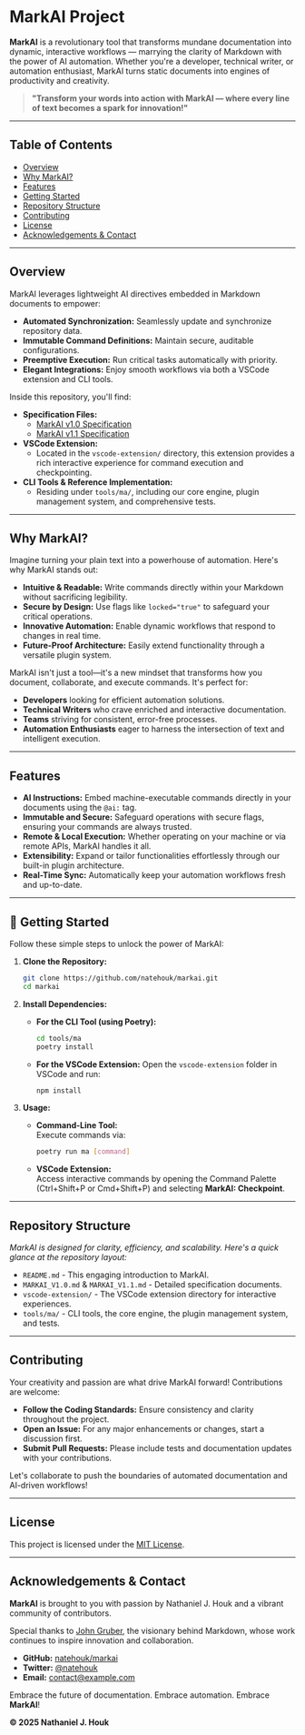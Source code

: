 # MarkAI Project

**MarkAI** is a revolutionary tool that transforms mundane documentation into dynamic, interactive workflows — marrying the clarity of Markdown with the power of AI automation. Whether you're a developer, technical writer, or automation enthusiast, MarkAI turns static documents into engines of productivity and creativity.

> **"Transform your words into action with MarkAI — where every line of text becomes a spark for innovation!"**

---

## Table of Contents
- [Overview](#overview)
- [Why MarkAI?](#why-markai)
- [Features](#features)
- [Getting Started](#getting-started)
- [Repository Structure](#repository-structure)
- [Contributing](#contributing)
- [License](#license)
- [Acknowledgements & Contact](#acknowledgements--contact)

---

## Overview

MarkAI leverages lightweight AI directives embedded in Markdown documents to empower:
- **Automated Synchronization:** Seamlessly update and synchronize repository data.
- **Immutable Command Definitions:** Maintain secure, auditable configurations.
- **Preemptive Execution:** Run critical tasks automatically with priority.
- **Elegant Integrations:** Enjoy smooth workflows via both a VSCode extension and CLI tools.

Inside this repository, you'll find:
- **Specification Files:**
  - [MarkAI v1.0 Specification](./MARKAI_V1.0.md)
  - [MarkAI v1.1 Specification](./MARKAI_V1.1.md)
- **VSCode Extension:**
  - Located in the `vscode-extension/` directory, this extension provides a rich interactive experience for command execution and checkpointing.
- **CLI Tools & Reference Implementation:**
  - Residing under `tools/ma/`, including our core engine, plugin management system, and comprehensive tests.

---

## Why MarkAI?

Imagine turning your plain text into a powerhouse of automation. Here's why MarkAI stands out:

- **Intuitive & Readable:** Write commands directly within your Markdown without sacrificing legibility.
- **Secure by Design:** Use flags like `locked="true"` to safeguard your critical operations.
- **Innovative Automation:** Enable dynamic workflows that respond to changes in real time.
- **Future-Proof Architecture:** Easily extend functionality through a versatile plugin system.

MarkAI isn't just a tool—it's a new mindset that transforms how you document, collaborate, and execute commands. It's perfect for:
- **Developers** looking for efficient automation solutions.
- **Technical Writers** who crave enriched and interactive documentation.
- **Teams** striving for consistent, error-free processes.
- **Automation Enthusiasts** eager to harness the intersection of text and intelligent execution.

---

## Features

- **AI Instructions:** Embed machine-executable commands directly in your documents using the `@ai:` tag.
- **Immutable and Secure:** Safeguard operations with secure flags, ensuring your commands are always trusted.
- **Remote & Local Execution:** Whether operating on your machine or via remote APIs, MarkAI handles it all.
- **Extensibility:** Expand or tailor functionalities effortlessly through our built-in plugin architecture.
- **Real-Time Sync:** Automatically keep your automation workflows fresh and up-to-date.

---

## 🚀 Getting Started

Follow these simple steps to unlock the power of MarkAI:

1. **Clone the Repository:**
    ```bash
    git clone https://github.com/natehouk/markai.git
    cd markai
    ```

2. **Install Dependencies:**
    - **For the CLI Tool (using Poetry):**
      ```bash
      cd tools/ma
      poetry install
      ```
    - **For the VSCode Extension:**
      Open the `vscode-extension` folder in VSCode and run:
      ```bash
      npm install
      ```

3. **Usage:**
    - **Command-Line Tool:**  
      Execute commands via:
      ```bash
      poetry run ma [command]
      ```
    - **VSCode Extension:**  
      Access interactive commands by opening the Command Palette (Ctrl+Shift+P or Cmd+Shift+P) and selecting **MarkAI: Checkpoint**.

---

## Repository Structure

*MarkAI is designed for clarity, efficiency, and scalability. Here's a quick glance at the repository layout:*

- `README.md` - This engaging introduction to MarkAI.
- `MARKAI_V1.0.md` & `MARKAI_V1.1.md` - Detailed specification documents.
- `vscode-extension/` - The VSCode extension directory for interactive experiences.
- `tools/ma/` - CLI tools, the core engine, the plugin management system, and tests.

---

## Contributing

Your creativity and passion are what drive MarkAI forward! Contributions are welcome:
- **Follow the Coding Standards:** Ensure consistency and clarity throughout the project.
- **Open an Issue:** For any major enhancements or changes, start a discussion first.
- **Submit Pull Requests:** Please include tests and documentation updates with your contributions.

Let's collaborate to push the boundaries of automated documentation and AI-driven workflows!

---

## License

This project is licensed under the [MIT License](./LICENSE).

---

## Acknowledgements & Contact

**MarkAI** is brought to you with passion by Nathaniel J. Houk and a vibrant community of contributors.

Special thanks to [John Gruber](https://daringfireball.net/), the visionary behind Markdown, whose work continues to inspire innovation and collaboration.

- **GitHub:** [natehouk/markai](https://github.com/natehouk/markai)
- **Twitter:** [@natehouk](https://twitter.com/natehouk)
- **Email:** [contact@example.com](mailto:contact@example.com)

Embrace the future of documentation. Embrace automation. Embrace **MarkAI**!

**© 2025 Nathaniel J. Houk**
